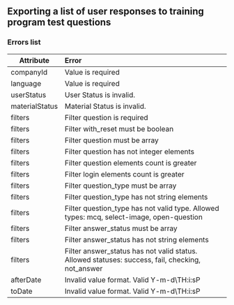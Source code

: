 ## Exporting a list of user responses to training program test questions
### Errors list
| Attribute      | Error                                                                                            |
|----------------|:-------------------------------------------------------------------------------------------------|
| companyId      | Value is required                                                                                |
| language       | Value is required                                                                                |
| userStatus     | User Status is invalid.                                                                          |
| materialStatus | Material Status is invalid.                                                                      |
| filters        | Filter question is required                                                                      |
| filters        | Filter with_reset must be boolean                                                                |
| filters        | Filter question must be array                                                                    |
| filters        | Filter question has not integer elements                                                         |
| filters        | Filter question elements count is greater <max limit>                                            |
| filters        | Filter login elements count is greater <max limit>                                               |
| filters        | Filter question_type must be array                                                               |
| filters        | Filter question_type has not string elements                                                     |
| filters        | Filter question_type has not valid type. Allowed types: mcq, select-image, open-question         |
| filters        | Filter answer_status must be array                                                               |
| filters        | Filter answer_status has not string elements                                                     |
| filters        | Filter answer_status has not valid status. Allowed statuses: success, fail, checking, not_answer |
| afterDate      | Invalid value format. Valid Y-m-d\TH:i:sP                                                        |
| toDate         | Invalid value format. Valid Y-m-d\TH:i:sP                                                        |
